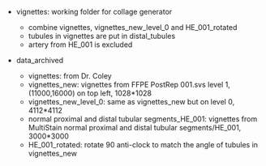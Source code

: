 - vignettes: working folder for collage generator
  - combine vignettes, vignettes_new_level_0 and HE_001_rotated
  - tubules in vignettes are put in distal_tubules
  - artery from HE_001 is excluded 
  
- data_archived
  - vignettes: from Dr. Coley
  - vignettes_new: vignettes from FFPE PostRep 001.svs level 1, (11000,16000) on top left, 1028*1028
  - vignettes_new_level_0: same as vignettes_new but on level 0, 4112*4112
  - normal proximal and distal tubular segments_HE_001: vignettes from MultiStain normal proximal and distal tubular segments/HE_001, 3000*3000
  - HE_001_rotated: rotate 90 anti-clock to match the angle of tubules in vignettes_new
